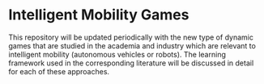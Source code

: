 # Intelligent Mobility Games

This repository will be updated periodically with the new type of dynamic games that are studied in the academia and industry which are relevant to intelligent mobility (autonomous vehicles or robots). The learning framework used in the corresponding literature will be discussed in detail for each of these approaches. 
